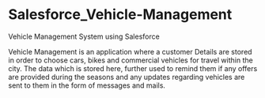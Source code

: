 # Salesforce_Vehicle-Management

Vehicle Management System using Salesforce

Vehicle Management is an application where a customer Details are stored in order to choose cars, bikes and commercial vehicles for travel within the city. The data which is stored here, further used to remind them if any offers are provided during the seasons and any updates regarding vehicles are sent to them in the form of messages and mails. 
